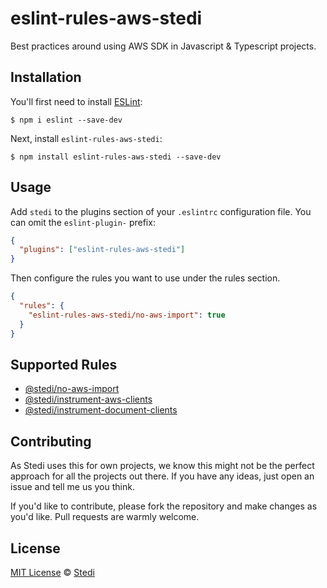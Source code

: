 # eslint-rules-aws-stedi

Best practices around using AWS SDK in Javascript & Typescript projects.

## Installation

You'll first need to install [ESLint](http://eslint.org):

```
$ npm i eslint --save-dev
```

Next, install `eslint-rules-aws-stedi`:

```
$ npm install eslint-rules-aws-stedi --save-dev
```

## Usage

Add `stedi` to the plugins section of your `.eslintrc` configuration file. You can omit the `eslint-plugin-` prefix:

```json
{
  "plugins": ["eslint-rules-aws-stedi"]
}
```

Then configure the rules you want to use under the rules section.

```json
{
  "rules": {
    "eslint-rules-aws-stedi/no-aws-import": true
  }
}
```

## Supported Rules

- [@stedi/no-aws-import](docs/rules/no-aws-import.md)
- [@stedi/instrument-aws-clients](docs/rules/instrument-aws-clients.md)
- [@stedi/instrument-document-clients](docs/rules/instrument-document-clients.md)

## Contributing

As Stedi uses this for own projects, we know this might not be the perfect approach for all the projects out there. If you have any ideas, just open an issue and tell me us you think.

If you'd like to contribute, please fork the repository and make changes as you'd like. Pull requests are warmly welcome.

## License

[MIT License](https://opensource.org/licenses/MIT) © [Stedi](https://stedi.com)
